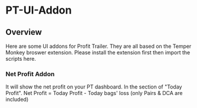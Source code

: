 # PT-UI-Addon
## Overview
  Here are some UI addons for Profit Trailer. They are all based on the Temper Monkey broswer extension.
  Please install the extension first then import the scripts here.
### Net Profit Addon
   It will show the net profit on your PT dashboard. In the section of "Today Profit".
   Net Profit = Today Profit - Today bags' loss (only Pairs & DCA are included)
   
